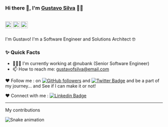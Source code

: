 ### Hi there 👋, I'm [Gustavo Silva](https://github.com/gustavosilvaf) 👨‍💻

<br/>

<a href="https://www.linkedin.com/in/gustavosilvafh/">
  <img align="left" alt="Gustavo Silva | Linkedin" width="22px" src="https://cdn.jsdelivr.net/npm/simple-icons@v3/icons/linkedin.svg" />
</a>

<a href="https://twitter.com/gustavosilvafh">
  <img align="left" alt="Gustavo Silva | Twitter" width="22px" src="https://cdn.jsdelivr.net/npm/simple-icons@v3/icons/twitter.svg" />
</a>

<a href="mailto:gustavofsilva@email.com">
  <img align="left" alt="GustavoSilva | Email" width="22px" src="https://cdn.jsdelivr.net/npm/simple-icons@v3/icons/gmail.svg" />
</a>


<br />
<br/>

<p>
I'm Gustavo! I'm a Software Engineer and Solutions Architect 🤓 
</p>

### ✨ Quick Facts

- 👨🏽‍💻 I'm currently working at @nubank (Senior Software Engineer)
- 📫 How to reach me: gustavofsilva@email.com

❤️ Follow me : on [![GitHub followers](https://img.shields.io/github/followers/gustavosilvafh?label=Follow&style=social)](https://github.com/gustavosilvaf/?tab=follow) and [![Twitter Badge](https://img.shields.io/badge/-@gustavosilvafh-1ca0f1?style=flat-square&labelColor=1ca0f1&logo=twitter&logoColor=white&link=https://twitter.com/gustavosilvafh)](https://twitter.com/gustavosilvafh)
and be a part of my journey... and See if I can make it or not!

❤️ Connect with me : [![Linkedin Badge](https://img.shields.io/badge/-Gustavo_Silva-blue?style=flat-square&logo=Linkedin&logoColor=white&link=https://www.linkedin.com/in/gustavosilvaf/)](https://www.linkedin.com/in/gustavosilvafh/)

<hr/>

My contributions

![Snake animation](https://github.com/gustavosilvafh/gustavosilvafh/blob/output/github-contribution-grid-snake.svg)

